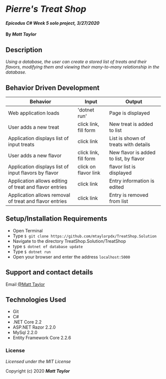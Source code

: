 # _Pierre's Treat Shop_

#### _Epicodus C# Week 5 solo project, 3/27/2020_

#### By _Matt Taylor_

## Description

_Using a database, the user can create a stored list of treats and their flavors, modifying them and viewing their many-to-many relationship in the database._

## Behavior Driven Development
| Behavior | Input | Output |
|----|----|-----|
| Web application loads | 'dotnet run' | Page is displayed |
| User adds a new treat | click link, fill form | New treat is added to list |
| Application displays list of input treats | click link | List is shown of treats with details |
| User adds a new flavor | click link, fill form | New flavor is added to list, by flavor |
| Application displays list of input flavors by flavor | click on flavor link | flavor list is displayed |
| Application allows editing of treat and flavor entries | click link | Entry information is edited |
| Application allows removal of treat and flavor entries | click link | Entry is removed from list |

## Setup/Installation Requirements

* Open Terminal
* Type ``$ git clone https://github.com/mtaylorpdx/TreatShop.Solution``
* Navigate to the directory TreatShop.Solution/TreatShop
* type ``$ dotnet ef database update``
* Type ``$ dotnet run``
* Open your browser and enter the address ``localhost:5000``

## Support and contact details

Email [@Matt Taylor](mailto:me@email.com)

## Technologies Used

* Git
* C#
* .NET Core 2.2
* ASP.NET Razor 2.2.0
* MySql 2.2.0
* Entity Framework Core 2.2.6

### License

*Licensed under the MIT License*

Copyright (c) 2020 **_Matt Taylor_**